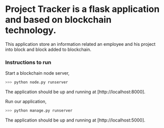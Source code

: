 # Project Tracker is a flask application and based on blockchain technology.

This application store an information related an employee and his project into block and block added to blockchain.


### Instructions to run

Start a blockchain node server,
```sh
>>> python node.py runserver
```
The application should be up and running at [http://localhost:8000].


Run our application,

```sh
>>> python manage.py runserver
```
The application should be up and running at [http://localhost:5000].

